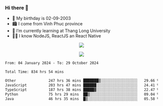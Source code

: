 ### Hi there 👋
- 🎂 My birthday is 02-09-2003
- 🏙️ I come from Vinh Phuc province
- 🌱 I’m currently learning at Thang Long University
- 🧑‍💻 I know NodeJS, ReactJS an React Native
<p align="center"><img src="https://github-readme-stats.vercel.app/api?username=tmquang0209&show_icons=true&theme=gradient"></p>
<p align="center"><img src="https://github-readme-stats.vercel.app/api/top-langs/?username=tmquang0209&hide=scss,css&langs_count=10"></p>
<!--START_SECTION:waka-->

```txt
From: 04 January 2024 - To: 29 October 2024

Total Time: 834 hrs 54 mins

Other               247 hrs 36 mins ███████▒░░░░░░░░░░░░░░░░░   29.66 %
JavaScript          203 hrs 47 mins ██████░░░░░░░░░░░░░░░░░░░   24.41 %
TypeScript          187 hrs 38 mins █████▓░░░░░░░░░░░░░░░░░░░   22.47 %
Python              75 hrs 29 mins  ██▒░░░░░░░░░░░░░░░░░░░░░░   09.04 %
Java                46 hrs 35 mins  █▒░░░░░░░░░░░░░░░░░░░░░░░   05.58 %
```

<!--END_SECTION:waka-->
